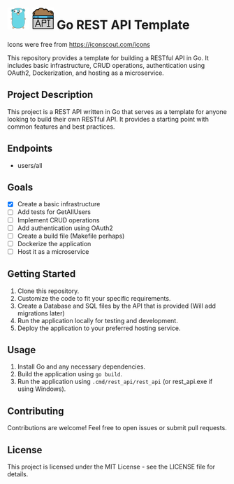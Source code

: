 # <img src="icons\go.svg" alt="go-icon" width="50" height="50"> <img src="icons\api.svg" alt="go-icon" width="50" height="50"> Go REST API Template 

Icons were free from https://iconscout.com/icons <br>

This repository provides a template for building a RESTful API in Go. It includes basic infrastructure, CRUD operations, authentication using OAuth2, Dockerization, and hosting as a microservice.

## Project Description
This project is a REST API written in Go that serves as a template for anyone looking to build their own RESTful API. It provides a starting point with common features and best practices.

## Endpoints
- users/all

## Goals
- [X] Create a basic infrastructure
- [ ] Add tests for GetAllUsers
- [ ] Implement CRUD operations
- [ ] Add authentication using OAuth2
- [ ] Create a build file (Makefile perhaps)
- [ ] Dockerize the application
- [ ] Host it as a microservice

## Getting Started
1. Clone this repository.
2. Customize the code to fit your specific requirements.
3. Create a Database and SQL files by the API that is provided (Will add migrations later)
3. Run the application locally for testing and development.
4. Deploy the application to your preferred hosting service.

## Usage
1. Install Go and any necessary dependencies.
2. Build the application using `go build`.
3. Run the application using `.cmd/rest_api/rest_api` (or rest_api.exe if using Windows).

## Contributing
Contributions are welcome! Feel free to open issues or submit pull requests.

## License
This project is licensed under the MIT License - see the LICENSE file for details.

